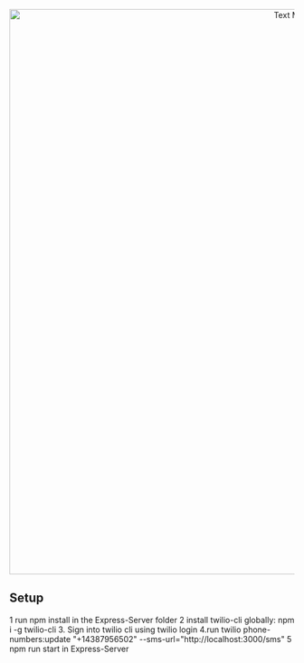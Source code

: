 <p align="center">
  <img src="https://i.imgur.com/kF3KMEO.jpg" width="1000" title="Text My Bits">
</p>


## Setup

1 run npm install in the Express-Server folder
2 install twilio-cli globally: npm i -g twilio-cli
3. Sign into twilio cli using twilio login
4.run twilio phone-numbers:update "+14387956502" --sms-url="http://localhost:3000/sms"
5 npm run start in Express-Server


